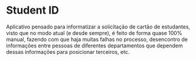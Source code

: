 # Student ID

Aplicativo pensado para informatizar a solicitação de cartão de estudantes, visto que no modo atual (e desde sempre), é feito de forma quase 100% manual, fazendo com que haja muitas falhas no processo, desencontro de informações entre pessoas de diferentes departamentos que dependem dessas informações para posicionar terceiros, etc.
